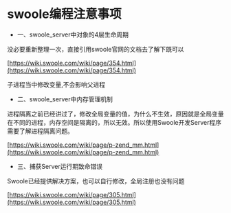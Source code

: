 # swoole编程注意事项

- 一、swoole_server中对象的4层生命周期

没必要重新整理一次，直接引用swoole官网的文档去了解下既可以

[https://wiki.swoole.com/wiki/page/354.html](https://wiki.swoole.com/wiki/page/354.html)

子进程当中修改变量,不会影响父进程

-  二、swoole_server中内存管理机制

进程隔离之前已经讲过了，修改全局变量的值，为什么不生效，原因就是全局变量在不同的进程，内存空间是隔离的，所以无效。所以使用Swoole开发Server程序需要了解进程隔离问题。

[https://wiki.swoole.com/wiki/page/p-zend_mm.html](https://wiki.swoole.com/wiki/page/p-zend_mm.html)


- 三、捕获Server运行期致命错误

Swoole已经提供解决方案，也可以自行修改，全局注册也没有问题

[https://wiki.swoole.com/wiki/page/305.html](https://wiki.swoole.com/wiki/page/305.html)

